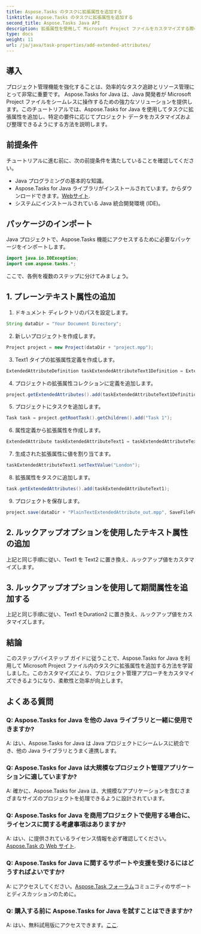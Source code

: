 ```yaml
---
title: Aspose.Tasks のタスクに拡張属性を追加する
linktitle: Aspose.Tasks のタスクに拡張属性を追加する
second_title: Aspose.Tasks Java API
description: 拡張属性を使用して Microsoft Project ファイルをカスタマイズする際の Aspose.Tasks Java の機能を探索します。プロジェクト管理機能を簡単に強化します。
type: docs
weight: 11
url: /ja/java/task-properties/add-extended-attributes/
---
```

## 導入
プロジェクト管理機能を強化することは、効率的なタスク追跡とリソース管理にとって非常に重要です。 Aspose.Tasks for Java は、Java 開発者が Microsoft Project ファイルをシームレスに操作するための強力なソリューションを提供します。このチュートリアルでは、Aspose.Tasks for Java を使用してタスクに拡張属性を追加し、特定の要件に応じてプロジェクト データをカスタマイズおよび整理できるようにする方法を説明します。
## 前提条件
チュートリアルに進む前に、次の前提条件を満たしていることを確認してください。
- Java プログラミングの基本的な知識。
-  Aspose.Tasks for Java ライブラリがインストールされています。からダウンロードできます。[Webサイト](https://releases.aspose.com/tasks/java/).
- システムにインストールされている Java 統合開発環境 (IDE)。
## パッケージのインポート
Java プロジェクトで、Aspose.Tasks 機能にアクセスするために必要なパッケージをインポートします。
```java
import java.io.IOException;
import com.aspose.tasks.*;
```
ここで、各例を複数のステップに分けてみましょう。
## 1. プレーンテキスト属性の追加
1. ドキュメント ディレクトリのパスを設定します。
```java
String dataDir = "Your Document Directory";
```
2. 新しいプロジェクトを作成します。
```java
Project project = new Project(dataDir + "project.mpp");
```
3. Text1 タイプの拡張属性定義を作成します。
```java
ExtendedAttributeDefinition taskExtendedAttributeText1Definition = ExtendedAttributeDefinition.createTaskDefinition(CustomFieldType.Text, ExtendedAttributeTask.Text1, "Task City Name");
```
4. プロジェクトの拡張属性コレクションに定義を追加します。
```java
project.getExtendedAttributes().add(taskExtendedAttributeText1Definition);
```
5. プロジェクトにタスクを追加します。
```java
Task task = project.getRootTask().getChildren().add("Task 1");
```
6. 属性定義から拡張属性を作成します。
```java
ExtendedAttribute taskExtendedAttributeText1 = taskExtendedAttributeText1Definition.createExtendedAttribute();
```
7. 生成された拡張属性に値を割り当てます。
```java
taskExtendedAttributeText1.setTextValue("London");
```
8. 拡張属性をタスクに追加します。
```java
task.getExtendedAttributes().add(taskExtendedAttributeText1);
```
9. プロジェクトを保存します。
```java
project.save(dataDir + "PlainTextExtendedAttribute_out.mpp", SaveFileFormat.Mpp);
```
## 2. ルックアップオプションを使用したテキスト属性の追加
上記と同じ手順に従い、Text1 を Text2 に置き換え、ルックアップ値をカスタマイズします。
## 3. ルックアップオプションを使用して期間属性を追加する
上記と同じ手順に従い、Text1 をDuration2 に置き換え、ルックアップ値をカスタマイズします。
## 結論
このステップバイステップ ガイドに従うことで、Aspose.Tasks for Java を利用して Microsoft Project ファイル内のタスクに拡張属性を追加する方法を学習しました。このカスタマイズにより、プロジェクト管理アプローチをカスタマイズできるようになり、柔軟性と効率が向上します。
## よくある質問
### Q: Aspose.Tasks for Java を他の Java ライブラリと一緒に使用できますか?
A: はい、Aspose.Tasks for Java は Java プロジェクトにシームレスに統合でき、他の Java ライブラリとうまく連携します。
### Q: Aspose.Tasks for Java は大規模なプロジェクト管理アプリケーションに適していますか?
A: 確かに、Aspose.Tasks for Java は、大規模なアプリケーションを含むさまざまなサイズのプロジェクトを処理できるように設計されています。
### Q: Aspose.Tasks for Java を商用プロジェクトで使用する場合に、ライセンスに関する考慮事項はありますか?
 A: はい、に提供されているライセンス情報を必ず確認してください。[Aspose.Task の Web サイト](https://purchase.aspose.com/buy).
### Q: Aspose.Tasks for Java に関するサポートや支援を受けるにはどうすればよいですか?
 A: にアクセスしてください。[Aspose.Task フォーラム](https://forum.aspose.com/c/tasks/15)コミュニティのサポートとディスカッションのために。
### Q: 購入する前に Aspose.Tasks for Java を試すことはできますか?
 A: はい、無料試用版にアクセスできます。[ここ](https://releases.aspose.com/).